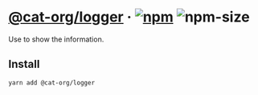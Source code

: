 # [@cat-org/logger][website] · <!-- badges.start -->[![npm][npm-image]][npm-link] ![npm-size][npm-size-image]

[npm-image]: https://img.shields.io/npm/v/@cat-org/logger.svg
[npm-link]: https://www.npmjs.com/package/@cat-org/logger
[npm-size-image]: https://img.shields.io/bundlephobia/minzip/@cat-org/logger.svg

<!-- badges.end -->

[website]: https://cat-org.github.io/core/logger

Use to show the information.

## Install

```sh
yarn add @cat-org/logger
```
